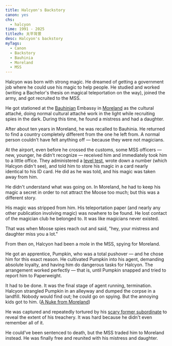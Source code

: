 ```yaml
---
title: Halcyon's Backstory
canon: yes
chs:
  - halcyon
time: 1991 - 2025
titlezh: 太平背景
desc: Halcyon's backstory
myTags:
  - Canon
  - Backstory
  - Bauhinia
  - Moreland
  - MSS
---
```


Halcyon was born with strong magic. He dreamed of getting a government job where he could use his magic to help people. He studied and worked (writing a Bachelor's thesis on magical teleportation on the way), joined the army, and got recruited to the MSS.

He got stationed at the [Bauhinian](/world/bauhinia/) Embassy in [Moreland](/world/moreland/) as the cultural attaché, doing normal cultural attaché work in the light while recruiting spies in the dark. During this time, he found a mistress and had a daughter.

After about ten years in Moreland, he was recalled to Bauhinia. He returned to find a country completely different from the one he left from. A normal person couldn't have felt anything off — because they were not magicians.

At the airport, even before he crossed the customs, some MSS officers — new, younger, he didn't recognize — received him and immediately took him to a little office. They administered a [level test](/world/bauhinia/superpowers/), wrote down a number (which Halcyon didn't see), and told him to store his magic in a card nearly identical to his ID card. He did as he was told, and his magic was taken away from him.

He didn't understand what was going on. In Moreland, he had to keep his magic a secret in order to not attract the Moose too much; but this was a different story.

His magic was stripped from him. His teleportation paper (and nearly any other publication involving magic) was nowhere to be found. He lost contact of the magician club he belonged to. It was like magicians never existed.

That was when Moose spies reach out and said, "hey, your mistress and daughter miss you a lot."

From then on, Halcyon had been a mole in the MSS, spying for Moreland.

He got an apprentice, Pumpkin, who was a total pushover — and he chose him for this exact reason. He cultivated Pumpkin into his agent, demanding absolute loyalty, and having him do dangerous tasks for Halcyon. The arrangement worked perfectly — that is, until Pumpkin snapped and tried to report him to Paperweight.

It had to be done. It was the final stage of agent running, termination. Halcyon strangled Pumpkin in an alleyway and dumped the corpse in a landfill. Nobody would find out; he could go on spying. But the annoying kids got to him. ([A Nuke from Moreland](/stories/a-nuke-from-moreland/))

He was captured and repeatedly tortured by his [scary former subordinate](/characters/goose/) to reveal the extent of his treachery. It was hard because he didn't even remember all of it.

He could've been sentenced to death, but the MSS traded him to Moreland instead. He was finally free and reunited with his mistress and daughter.
